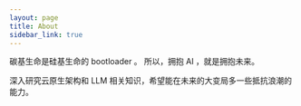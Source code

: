 ```yaml
---
layout: page
title: About
sidebar_link: true
---
```


<p class="message">
  碳基生命是硅基生命的 bootloader 。
  所以，拥抱 AI ，就是拥抱未来。
</p>

深入研究云原生架构和 LLM 相关知识，希望能在未来的大变局多一些抵抗浪潮的能力。
